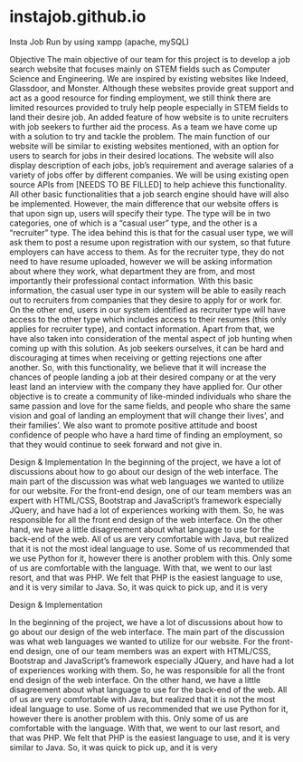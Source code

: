 # instajob.github.io
Insta Job
Run by using xampp (apache, mySQL)

Objective 
The main objective of our team for this project is to develop a job search website that focuses mainly on STEM fields such as Computer Science and Engineering. We are inspired by existing websites like Indeed, Glassdoor, and Monster. Although these websites provide great support and act as a good resource for finding employment, we still think there are limited resources provided to truly help people especially in STEM fields to land their desire job. An added feature of how website is to unite recruiters with job seekers to further aid the process.
As a team we have come up with a solution to try and tackle the problem. The main function of our website will be similar to existing websites mentioned, with an option for users to search for jobs in their desired locations. The website will also display description of each jobs, job’s requirement and average salaries of a variety of jobs offer by different companies. We will be using existing open source APIs from [NEEDS TO BE FILLED] to help achieve this functionality. All other basic functionalities that a job search engine should have will also be implemented. However, the main difference that our website offers is that upon sign up, users will specify their type. The type will be in two categories, one of which is a “casual user” type, and the other is a “recruiter” type. The idea behind this is that for the casual user type, we will ask them to post a resume upon registration with our system, so that future employers can have access to them. As for the recruiter type, they do not need to have resume uploaded, however we will be asking information about where they work, what department they are from, and most importantly their professional contact information. With this basic information, the casual user type in our system will be able to easily reach out to recruiters from companies that they desire to apply for or work for. On the other end, users in our system identified as recruiter type will have access to the other type which includes access to their resumes (this only applies for recruiter type), and contact information. Apart from that, we have also taken into consideration of the mental aspect of job hunting when coming up with this solution. As job seekers ourselves, it can be hard and discouraging at times when receiving or getting rejections one after another. So, with this functionality, we believe that it will increase the chances of people landing a job at their desired company or at the very least land an interview with the company they have applied for.
Our other objective is to create a community of like-minded individuals who share the same passion and love for the same fields, and people who share the same vision and goal of landing an employment that will change their lives’, and their families’. We also want to promote positive attitude and boost confidence of people who have a hard time of finding an employment, so that they would continue to seek forward and not give in.

Design & Implementation
In the beginning of the project, we have a lot of discussions about how to go about our design of the web interface. The main part of the discussion was what web languages we wanted to utilize for our website. For the front-end design, one of our team members was an expert with HTML/CSS, Bootstrap and JavaScript’s framework especially JQuery, and have had a lot of experiences working with them. So, he was responsible for all the front end design of the web interface. On the other hand, we have a little disagreement about what language to use for the back-end of the web. All of us are very comfortable with Java, but realized that it is not the most ideal language to use. Some of us recommended that we use Python for it, however there is another problem with this. Only some of us are comfortable with the language. With that, we went to our last resort, and that was PHP. We felt that PHP is the easiest language to use, and it is very similar to Java. So, it was quick to pick up, and it is very 

Design & Implementation

In the beginning of the project, we have a lot of discussions about how to go about our design of the web interface. The main part of the discussion was what web languages we wanted to utilize for our website. For the front-end design, one of our team members was an expert with HTML/CSS, Bootstrap and JavaScript’s framework especially JQuery, and have had a lot of experiences working with them. So, he was responsible for all the front end design of the web interface. On the other hand, we have a little disagreement about what language to use for the back-end of the web. All of us are very comfortable with Java, but realized that it is not the most ideal language to use. Some of us recommended that we use Python for it, however there is another problem with this. Only some of us are comfortable with the language. With that, we went to our last resort, and that was PHP. We felt that PHP is the easiest language to use, and it is very similar to Java. So, it was quick to pick up, and it is very 
